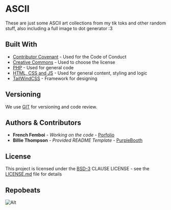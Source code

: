 # ASCII

These are just some ASCII art collections from my tik toks and other random stuff, also including a full image to dot generator :3

## Built With

  - [Contributor Covenant](https://www.contributor-covenant.org/) - Used
    for the Code of Conduct
  - [Creative Commons](https://creativecommons.org/) - Used to choose
    the license
  - [PHP](https://www.php.net/) - Used for general code
  - [HTML, CSS and JS](https://www.w3schools.com/html/) - Used for general content, styling and logic
  - [TailWindCSS](https://tailwindcss.com) - Framework for designing

## Versioning

We use [GIT](https://git-scm.com/) for versioning and code review.

## Authors & Contributors

  - **French Femboi** - *Working on the code* - [Porfolio](https://french-femboi.eu)
  - **Billie Thompson** - *Provided README Template* - [PurpleBooth](https://github.com/PurpleBooth)

## License

This project is licensed under the [BSD-3](LICENSE)
CLAUSE LICENSE - see the [LICENSE.md](LICENSE) file for
details

## Repobeats
![Alt](https://repobeats.axiom.co/api/embed/35825f20f9d8de54aae71fb7075029519f1b0916.svg "Repobeats analytics image")
